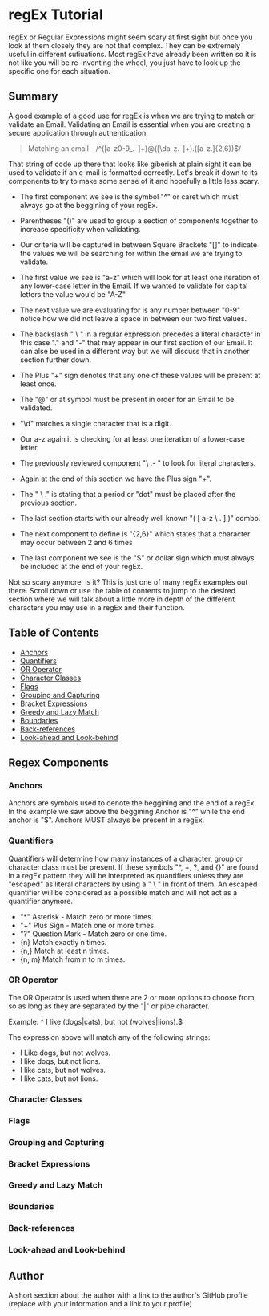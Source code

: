 # regEx Tutorial 

regEx or Regular Expressions might seem scary at first sight but once you look at them closely they are not that complex. They can be extremely useful in different sutiuations. Most regEx have already been written so it is not like you will be re-inventing the wheel, you just have to look up the specific one for each situation. 

## Summary

A good example of a good use for regEx is when we are trying to match or validate an Email. Validating an Email is essential when you are creating a secure application through authentication. 

> Matching an email - /^([a-z0-9_\.-]+)@([\da-z\.-]+)\.([a-z\.]{2,6})$/

That string of code up there that looks like giberish at plain sight it can be used to validate if an e-mail is formatted correctly. Let's break it down to its components to try to make some sense of it and hopefully a little less scary.

- The first component we see is the symbol "^" or caret which must always go at the beggining of your regEx.
- Parentheses "()" are used to group a section of components together to increase specificity when validating.
- Our criteria will be captured in between Square Brackets "[]" to indicate the values we will be searching for within the email we are trying to validate.
- The first value we see is "a-z" which will look for at least one iteration of any lower-case letter in the Email. If we wanted to validate for capital letters the value would be "A-Z"
- The next value we are evaluating for is any number between "0-9" notice how we did not leave a space in between our two first values. 
- The backslash " \ " in a regular expression precedes a literal character in this case "." and "-" that may appear in our first section of our Email. It can alse be used in a different way but we will discuss that in another section further down.
- The Plus "+" sign denotes that any one of these values will be present at least once.

- The "@" or at symbol must be present in order for an Email to be validated. 

- "\d" matches a single character that is a digit.
- Our a-z again it is checking for at least one iteration of a lower-case letter.
- The previously reviewed component "\ .- " to look for literal characters.
- Again at the end of this section we have the Plus sign "+".

- The " \ ." is stating that a period or "dot" must be placed after the previous section. 

- The last section starts with our already well known "( [ a-z \ . ] )" combo.
- The next component to define is "{2,6}" which states that a character may occur between 2 and 6 times
- The last component we see is the "$" or dollar sign which must always be included at the end of your regEx.

Not so scary anymore, is it? This is just one of many regEx examples out there. Scroll down or use the table of contents to jump to the desired section where we will talk about a little more in depth of the different characters you may use in a regEx and their function.


## Table of Contents

- [Anchors](#anchors)
- [Quantifiers](#quantifiers)
- [OR Operator](#or-operator)
- [Character Classes](#character-classes)
- [Flags](#flags)
- [Grouping and Capturing](#grouping-and-capturing)
- [Bracket Expressions](#bracket-expressions)
- [Greedy and Lazy Match](#greedy-and-lazy-match)
- [Boundaries](#boundaries)
- [Back-references](#back-references)
- [Look-ahead and Look-behind](#look-ahead-and-look-behind)

## Regex Components

### Anchors
Anchors are symbols used to denote the beggining and the end of a regEx. In the example we saw above the beggining Anchor is "^" while the end anchor is "$". Anchors MUST always be present in a regEx.
### Quantifiers
Quantifiers will determine how many instances of a character, group or character class must be present. If these symbols "*, +, ?, and {}" are found in a regEx pattern they will be interpreted as quantifiers unless they are "escaped" as literal characters by using a " \ " in front of them. An escaped quantifier will be considered as a possible match and will not act as a quantifier anymore.

- "*" Asterisk - Match zero or more times.
- "+" Plus Sign - Match one or more times.
- "?" Question Mark - Match zero or one time.
- {n} Match exactly n times.
- {n,} Match at least n times.
- {n, m} Match from n to m times.
### OR Operator
The OR Operator is used when there are 2 or more options to choose from, so as long as they are separated by the "|" or pipe character. 

Example: ^ I like (dogs|cats), but not (wolves|lions).$

The expression above will match any of the following strings:

- I Like dogs, but not wolves.
- I like dogs, but not lions.
- I like cats, but not wolves.
- I like cats, but not lions.
### Character Classes

### Flags

### Grouping and Capturing

### Bracket Expressions

### Greedy and Lazy Match

### Boundaries

### Back-references

### Look-ahead and Look-behind

## Author

A short section about the author with a link to the author's GitHub profile (replace with your information and a link to your profile)

